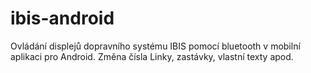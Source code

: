 # ibis-android
Ovládání displejů dopravního systému IBIS pomocí bluetooth v mobilní aplikaci pro Android. Změna čísla Linky, zastávky, vlastní texty apod.
